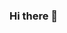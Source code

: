 ### Hi there 👋

<!--
**mustafakaranja/mustafakaranja** is a ✨ _special_ ✨ repository because its `README.md` (this file) appears on your GitHub profile.

Here are some ideas to get you started:

- 🔭 I’m currently working at Acuitas360
- 🌱 I’m currently learning Golang
- 👯 I’m looking to collaborate with tech
- 💬 Ask me about anything
- 📫 How to reach me: mustufakaranjawala72@gmail.com ((Open for any remote/overseas opportunities(especially Backend Development))
- ⚡ Fun fact: I lived on Weekdays, and packed on weekends lol.
-->
